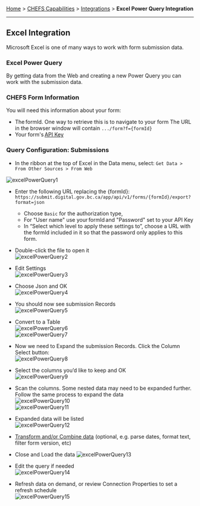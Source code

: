 [Home](.) > [CHEFS Capabilities](CHEFS-Capabilities) > [Integrations](Integrations) > **Excel Power Query Integration**
***

## Excel Integration 

Microsoft Excel is one of many ways to work with form submission data. 

### Excel Power Query 

By getting data from the Web and creating a new Power Query you can work with the submission data. 

### CHEFS Form Information 
You will need this information about your form:   
* The formId. One way to retrieve this is to navigate to your form The URL in the browser window will contain ```.../form?f={formId}```   
* Your form's [API Key](Generating-API-keys) 

### Query Configuration: Submissions 

* In the ribbon at the top of Excel in the Data menu, select: 
```Get Data > From Other Sources > From Web ```

![excelPowerQuery1](images/ex1.png)   

* Enter the following URL replacing the {formId}:  
```https://submit.digital.gov.bc.ca/app/api/v1/forms/{formId}/export?format=json ```
  * Choose ```Basic``` for the authorization type, 
  * For "User name" use your formId and "Password" set to your API Key 
  * In “Select which level to apply these settings to”, choose a URL with the formId included in it so that the password only applies to this form. 

* Double-click the file to open it   
![excelPowerQuery2](images/ex2.png)   
* Edit Settings   
![excelPowerQuery3](images/ex3.png)   
* Choose Json and OK   
![excelPowerQuery4](images/ex4.png)   
* You should now see submission Records   
![excelPowerQuery5](images/ex5.png)  
* Convert to a Table   
![excelPowerQuery6](images/ex6.png)  
![excelPowerQuery7](images/ex7.png)

* Now we need to Expand the submission Records. Click the Column Select button:   
![excelPowerQuery8](images/ex8.png)   
* Select the columns you’d like to keep and OK   
![excelPowerQuery9](images/ex9.png)  
* Scan the columns. Some nested data may need to be expanded further. Follow the same process to expand the data   
![excelPowerQuery10](images/ex10.png)   
![excelPowerQuery11](images/ex11.png)  
* Expanded data will be listed   
![excelPowerQuery12](images/ex12.png)  
* [Transform and/or Combine data](https://support.microsoft.com/en-us/office/about-power-query-in-excel-7104fbee-9e62-4cb9-a02e-5bfb1a6c536a) (optional, e.g. parse dates, format text, filter form version, etc)   
* Close and Load the data 
![excelPowerQuery13](images/ex13.png)  
* Edit the query if needed   
![excelPowerQuery14](images/ex14.png)  
* Refresh data on demand, or review Connection Properties to set a refresh schedule   
![excelPowerQuery15](images/ex15.png)  

